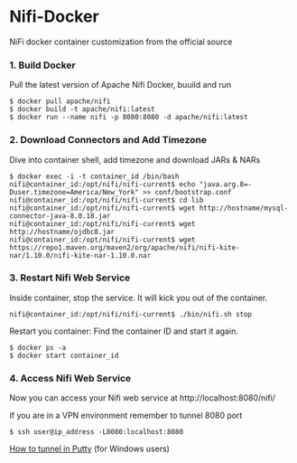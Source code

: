 # Nifi-Docker
NiFi docker container customization from the official source

### 1. Build Docker
Pull the latest version of Apache Nifi Docker, buuild and run

```shell
$ docker pull apache/nifi
$ docker build -t apache/nifi:latest
$ docker run --name nifi -p 8080:8080 -d apache/nifi:latest
```

### 2. Download Connectors and Add Timezone

Dive into container shell, add timezone and download JARs & NARs
```shell
$ docker exec -i -t container_id /bin/bash
nifi@container_id:/opt/nifi/nifi-current$ echo "java.arg.8=-Duser.timezone=America/New_York" >> conf/bootstrap.conf
nifi@container_id:/opt/nifi/nifi-current$ cd lib
nifi@container_id:/opt/nifi/nifi-current$ wget http://hostname/mysql-connector-java-8.0.18.jar
nifi@container_id:/opt/nifi/nifi-current$ wget http://hostname/ojdbc8.jar
nifi@container_id:/opt/nifi/nifi-current$ wget https://repo1.maven.org/maven2/org/apache/nifi/nifi-kite-nar/1.10.0/nifi-kite-nar-1.10.0.nar
```

### 3. Restart Nifi Web Service

Inside container, stop the service. It will kick you out of the container.

```shell
nifi@container_id:/opt/nifi/nifi-current$ ./bin/nifi.sh stop
```

Restart you container: Find the container ID and start it again.
```shell
$ docker ps -a
$ docker start container_id
```

### 4. Access Nifi Web Service

Now you can access your Nifi web service at http://localhost:8080/nifi/

If you are in a VPN environment remember to tunnel 8080 port
```shell
$ ssh user@ip_address -L8080:localhost:8080
```
[How to tunnel in Putty](https://blog.devolutions.net/2017/4/how-to-configure-an-ssh-tunnel-on-putty) (for Windows users)
